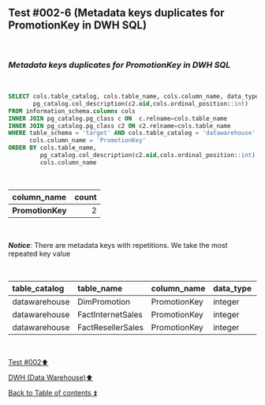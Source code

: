 ## Test #002-6 (Metadata keys duplicates for PromotionKey in DWH SQL)  

<p><br></p>

### **_Metadata keys duplicates for PromotionKey in DWH SQL_**  

<p><br></p>

````SQL
SELECT cols.table_catalog, cols.table_name, cols.column_name, data_type,
       pg_catalog.col_description(c2.oid,cols.ordinal_position::int)
FROM information_schema.columns cols
INNER JOIN pg_catalog.pg_class c ON  c.relname=cols.table_name
INNER JOIN pg_catalog.pg_class c2 ON c2.relname=cols.table_name
WHERE table_schema = 'target' AND cols.table_catalog = 'datawarehouse' AND cols.table_name<> 'Metadata' AND
      cols.column_name = 'PromotionKey'
ORDER BY cols.table_name,
   		 pg_catalog.col_description(c2.oid,cols.ordinal_position::int),
		 cols.column_name
````

<p><br></p>

| column_name      | count |
| :--------------- | ----: |
| **PromotionKey** | 2     |

<p><br></p>

**_Notice_**: There are metadata keys with repetitions. We take the most repeated key value  

<p><br></p>

| table_catalog | table_name            | column_name   | data_type | col_description | updated |
| :------------ | :-------------------- | :------------ | :-------- | :-------------: | :-----: |
| datawarehouse | DimPromotion          | PromotionKey  | integer   | **m150**        | **m150**|
| datawarehouse | FactInternetSales     | PromotionKey  | integer   | m061            | **m150**|
| datawarehouse | FactResellerSales     | PromotionKey  | integer   | **m150**        | **m150**|

<p><br></p>

[Test #002:arrow_up:](t002.md)  

[DWH (Data Warehouse):arrow_up:](../dwh.md)  

[Back to Table of contents :arrow_double_up:](../../README.md)   